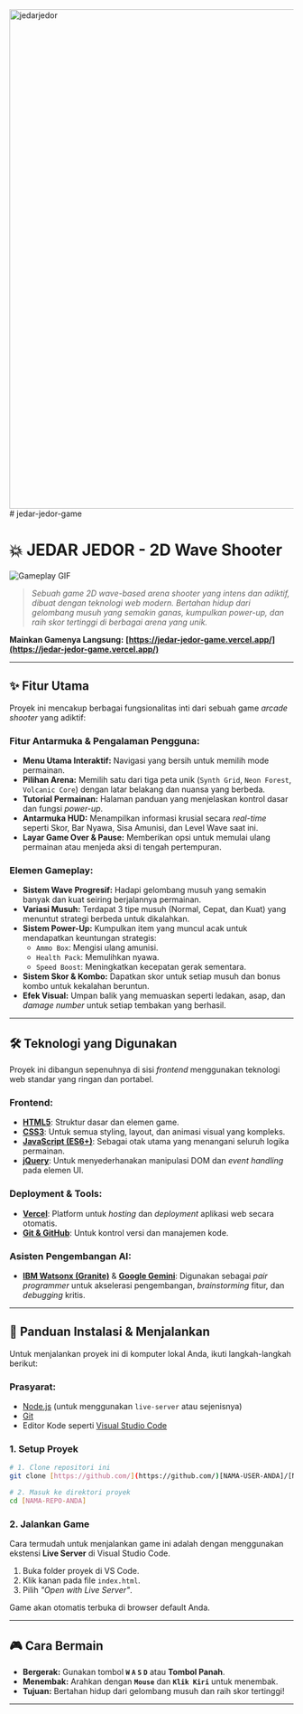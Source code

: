 <img width="1904" height="884" alt="jedarjedor" src="https://github.com/user-attachments/assets/7af67a92-2955-4cac-882f-af0ee2b8570b" />
# jedar-jedor-game

# 💥 JEDAR JEDOR - 2D Wave Shooter

![Gameplay GIF](https://media.giphy.com/media/v1.Y2lkPTc5MGI3NjExaDB1eGhob2JtY2J1Z2Q4a2Z0ZzRjM2w0Z3A1aG1iY284c2w5eG01eCZlcD12MV9pbnRlcm5hbF9naWZfYnlfaWQmY3Q9Zw/5KF7TCgG2o3O5iK5G6/giphy.gif)

> *Sebuah game 2D wave-based arena shooter yang intens dan adiktif, dibuat dengan teknologi web modern. Bertahan hidup dari gelombang musuh yang semakin ganas, kumpulkan power-up, dan raih skor tertinggi di berbagai arena yang unik.*

**Mainkan Gamenya Langsung:** **[https://jedar-jedor-game.vercel.app/](https://jedar-jedor-game.vercel.app/)**

---

## ✨ Fitur Utama

Proyek ini mencakup berbagai fungsionalitas inti dari sebuah game *arcade shooter* yang adiktif:

### Fitur Antarmuka & Pengalaman Pengguna:
- **Menu Utama Interaktif:** Navigasi yang bersih untuk memilih mode permainan.
- **Pilihan Arena:** Memilih satu dari tiga peta unik (`Synth Grid`, `Neon Forest`, `Volcanic Core`) dengan latar belakang dan nuansa yang berbeda.
- **Tutorial Permainan:** Halaman panduan yang menjelaskan kontrol dasar dan fungsi *power-up*.
- **Antarmuka HUD:** Menampilkan informasi krusial secara *real-time* seperti Skor, Bar Nyawa, Sisa Amunisi, dan Level Wave saat ini.
- **Layar Game Over & Pause:** Memberikan opsi untuk memulai ulang permainan atau menjeda aksi di tengah pertempuran.

### Elemen Gameplay:
- **Sistem Wave Progresif:** Hadapi gelombang musuh yang semakin banyak dan kuat seiring berjalannya permainan.
- **Variasi Musuh:** Terdapat 3 tipe musuh (Normal, Cepat, dan Kuat) yang menuntut strategi berbeda untuk dikalahkan.
- **Sistem Power-Up:** Kumpulkan item yang muncul acak untuk mendapatkan keuntungan strategis:
    - `Ammo Box`: Mengisi ulang amunisi.
    - `Health Pack`: Memulihkan nyawa.
    - `Speed Boost`: Meningkatkan kecepatan gerak sementara.
- **Sistem Skor & Kombo:** Dapatkan skor untuk setiap musuh dan bonus kombo untuk kekalahan beruntun.
- **Efek Visual:** Umpan balik yang memuaskan seperti ledakan, asap, dan *damage number* untuk setiap tembakan yang berhasil.

---

## 🛠️ Teknologi yang Digunakan

Proyek ini dibangun sepenuhnya di sisi *frontend* menggunakan teknologi web standar yang ringan dan portabel.

### Frontend:
- **[HTML5](https://developer.mozilla.org/en-US/docs/Web/Guide/HTML/HTML5)**: Struktur dasar dan elemen game.
- **[CSS3](https://developer.mozilla.org/en-US/docs/Web/CSS)**: Untuk semua styling, layout, dan animasi visual yang kompleks.
- **[JavaScript (ES6+)](https://developer.mozilla.org/en-US/docs/Web/JavaScript)**: Sebagai otak utama yang menangani seluruh logika permainan.
- **[jQuery](https://jquery.com/)**: Untuk menyederhanakan manipulasi DOM dan *event handling* pada elemen UI.

### Deployment & Tools:
- **[Vercel](https://vercel.com/)**: Platform untuk *hosting* dan *deployment* aplikasi web secara otomatis.
- **[Git & GitHub](https://github.com/)**: Untuk kontrol versi dan manajemen kode.

### Asisten Pengembangan AI:
- **[IBM Watsonx (Granite)](https://www.ibm.com/watsonx)** & **[Google Gemini](https://gemini.google.com/)**: Digunakan sebagai *pair programmer* untuk akselerasi pengembangan, *brainstorming* fitur, dan *debugging* kritis.

---

## 🚀 Panduan Instalasi & Menjalankan

Untuk menjalankan proyek ini di komputer lokal Anda, ikuti langkah-langkah berikut:

### Prasyarat:
- [Node.js](https://nodejs.org/en/download/) (untuk menggunakan `live-server` atau sejenisnya)
- [Git](https://git-scm.com/downloads)
- Editor Kode seperti [Visual Studio Code](https://code.visualstudio.com/)

### 1. Setup Proyek
```bash
# 1. Clone repositori ini
git clone [https://github.com/](https://github.com/)[NAMA-USER-ANDA]/[NAMA-REPO-ANDA].git

# 2. Masuk ke direktori proyek
cd [NAMA-REPO-ANDA]
```

### 2. Jalankan Game
Cara termudah untuk menjalankan game ini adalah dengan menggunakan ekstensi **Live Server** di Visual Studio Code.
1.  Buka folder proyek di VS Code.
2.  Klik kanan pada file `index.html`.
3.  Pilih *"Open with Live Server"*.

Game akan otomatis terbuka di browser default Anda.

---

## 🎮 Cara Bermain

-   **Bergerak:** Gunakan tombol **`W` `A` `S` `D`** atau **Tombol Panah**.
-   **Menembak:** Arahkan dengan **`Mouse`** dan **`Klik Kiri`** untuk menembak.
-   **Tujuan:** Bertahan hidup dari gelombang musuh dan raih skor tertinggi!

---
